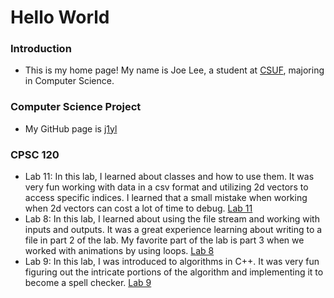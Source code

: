 # Hello World

### Introduction

- This is my home page! My name is Joe Lee, a student at [CSUF](https://fullerton.edu), majoring in Computer Science.

### Computer Science Project

- My GitHub page is [j1yl](https://github.com/j1yl)

### CPSC 120

- Lab 11: In this lab, I learned about classes and how to use them. It was very fun working with data in a csv format and utilizing 2d vectors to access specific indices. I learned that a small mistake when working when 2d vectors can cost a lot of time to debug. [Lab 11](https://github.com/cpsc-pilot-fall-2022/cpsc-120-lab-11-joe-shyan-diego)
- Lab 8: In this lab, I learned about using the file stream and working with inputs and outputs. It was a great experience learning about writing to a file in part 2 of the lab. My favorite part of the lab is part 3 when we worked with animations by using loops. [Lab 8](https://github.com/cpsc-pilot-fall-2022/cpsc-120-lab-08-joe-caleb)
- Lab 9: In this lab, I was introduced to algorithms in C++. It was very fun figuring out the intricate portions of the algorithm and implementing it to become a spell checker. [Lab 9](https://github.com/cpsc-pilot-fall-2022/cpsc-120-lab-09-joe-caleb-1)

